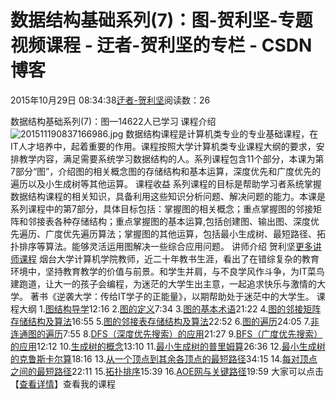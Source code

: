 
# 数据结构基础系列(7)：图-贺利坚-专题视频课程 - 迂者-贺利坚的专栏 - CSDN博客

2015年10月29日 08:34:38[迂者-贺利坚](https://me.csdn.net/sxhelijian)阅读数：26


数据结构基础系列(7)：图—14622人已学习
课程介绍
![201511190837166986.jpg](https://img-bss.csdn.net/201511190837166986.jpg)
数据结构课程是计算机类专业的专业基础课程，在IT人才培养中，起着重要的作用。课程按照大学计算机类专业课程大纲的要求，安排教学内容，满足需要系统学习数据结构的人。系列课程包含11个部分，本课为第7部分“图”，介绍图的相关概念图的存储结构和基本运算，深度优先和广度优先的遍历以及小生成树等其他运算。
课程收益
系列课程的目标是帮助学习者系统掌握数据结构课程的相关知识，具备利用这些知识分析问题、解决问题的能力。本课是系列课程中的第7部分，具体目标包括：掌握图的相关概念；重点掌握图的邻接矩阵和邻接表各种存储结构；重点掌握图的基本运算,包括创建图、输出图、深度优先遍历、广度优先遍历算法；掌握图的其他运算，包括最小生成树、最短路径、拓扑排序等算法。能够灵活运用图解决一些综合应用问题。
讲师介绍
贺利坚[更多讲师课程](https://edu.csdn.net/lecturer/82?utm_source=blog2edu)
烟台大学计算机学院教师，近二十年教书生涯，看出了在错综复杂的教育环境中，坚持教育教学的价值与前景。和学生并肩，与不良学风作斗争，为IT菜鸟建跑道，让大一的孩子会编程，为迷茫的大学生出主意，一起追求快乐与激情的大学。
著书《逆袭大学：传给IT学子的正能量》，以期帮助处于迷茫中的大学生。
课程大纲
1.[图结构导学](https://edu.csdn.net/course/play/1595/24591?utm_source=blog2edu)12:16
2.[图的定义](https://edu.csdn.net/course/play/1595/24592?utm_source=blog2edu)7:34
3.[图的基本术语](https://edu.csdn.net/course/play/1595/24593?utm_source=blog2edu)21:22
4.[图的邻接矩阵存储结构及算法](https://edu.csdn.net/course/play/1595/24594?utm_source=blog2edu)16:55
5.[图的邻接表存储结构及算法](https://edu.csdn.net/course/play/1595/24595?utm_source=blog2edu)22:52
6.[图的遍历](https://edu.csdn.net/course/play/1595/24596?utm_source=blog2edu)24:05
7.[非连通图的遍历](https://edu.csdn.net/course/play/1595/24597?utm_source=blog2edu)7:55
8.[DFS（深度优先搜索）的应用](https://edu.csdn.net/course/play/1595/24598?utm_source=blog2edu)21:27
9.[BFS（广度优先搜索）的应用](https://edu.csdn.net/course/play/1595/24599?utm_source=blog2edu)12:12
10.[生成树的概念](https://edu.csdn.net/course/play/1595/24600?utm_source=blog2edu)13:10
11.[最小生成树的普里姆算](https://edu.csdn.net/course/play/1595/24601?utm_source=blog2edu)26:36
12.[最小生成树的克鲁斯卡尔算](https://edu.csdn.net/course/play/1595/24602?utm_source=blog2edu)18:16
13.[从一个顶点到其余各顶点的最短路径](https://edu.csdn.net/course/play/1595/24603?utm_source=blog2edu)34:15
14.[每对顶点之间的最短路径](https://edu.csdn.net/course/play/1595/24604?utm_source=blog2edu)22:11
15.[拓扑排序](https://edu.csdn.net/course/play/1595/24605?utm_source=blog2edu)15:39
16.[AOE网与关键路径](https://edu.csdn.net/course/play/1595/24606?utm_source=blog2edu)19:59
大家可以点击【[查看详情](https://edu.csdn.net/course/detail/1595?utm_source=blog2edu)】查看我的课程


